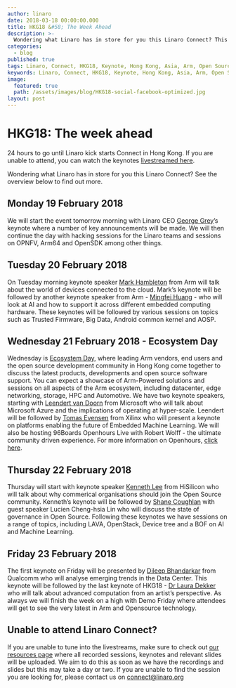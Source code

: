 ```yaml
---
author: linaro
date: 2018-03-18 00:00:00.000
title: HKG18 &#58; The Week Ahead
description: >-
  Wondering what Linaro has in store for you this Linaro Connect? This blog post will give you an overview of what to expect this Connect.
categories:
  - blog
published: true
tags: Linaro, Connect, HKG18, Keynote, Hong Kong, Asia, Arm, Open Source, Software, Hardware, Collaboration
keywords: Linaro, Connect, HKG18, Keynote, Hong Kong, Asia, Arm, Open Source, Software, Hardware, Collaboration
image:
  featured: true
  path: /assets/images/blog/HKG18-social-facebook-optimized.jpg
layout: post
---
```

# HKG18: The week ahead

24 hours to go until Linaro kick starts Connect in Hong Kong. If you are unable to attend, you can watch the keynotes [livestreamed here](https://www.youtube.com/channel/UCAl2MfCBjH5y0nIym0ujHfg/live).

Wondering what Linaro has in store for you this Linaro Connect? See the overview below to find out more.

## Monday 19 February 2018
We will start the event tomorrow morning with Linaro CEO [George Grey](https://connect.linaro.org/resources/hkg18#george-grey)’s keynote where a number of key announcements will be made. We will then continue the day with hacking sessions for the Linaro teams and sessions on OPNFV, Arm64 and OpenSDK among other things.

## Tuesday 20 February 2018
On Tuesday morning keynote speaker [Mark Hambleton](https://connect.linaro.org/resources/hkg18#mark-hambleton) from Arm will talk about the world of devices connected to the cloud. Mark’s keynote will be followed by another keynote speaker from Arm - [Mingfei Huang](https://connect.linaro.org/resources/hkg18#mingfei-huang) - who will look at AI and how to support it across different embedded computing hardware. These keynotes will be followed by various sessions on topics such as Trusted Firmware, Big Data, Android common kernel and AOSP.

## Wednesday 21 February 2018 - Ecosystem Day
Wednesday is [Ecosystem Day](https://connect.linaro.org/resources/), where leading Arm vendors, end users and the open source development community in Hong Kong come together to discuss the latest products, developments and open source software support. You can expect a showcase of Arm-Powered solutions and sessions on all aspects of the Arm ecosystem, including datacenter, edge networking, storage, HPC and Automotive. We have two keynote speakers, starting with [Leendert van Doorn](https://connect.linaro.org/resources/hkg18#leendert-van-doorn) from Microsoft who will talk about Microsoft Azure and the implications of operating at hyper-scale. Leendert will be followed by [Tomas Evensen](https://connect.linaro.org/resources/hkg18#tomas-evensen) from Xilinx who will present a keynote on platforms enabling the future of Embedded Machine Learning. We will also be hosting 96Boards Openhours Live with Robert Wolff - the ultimate community driven experience. For more information on Openhours, [click here](https://www.96boards.org/openhours/).

## Thursday 22 February 2018
Thursday will start with keynote speaker [Kenneth Lee](https://connect.linaro.org/resources/hkg18#kenneth-lee) from HiSilicon who will talk about why commerical organisations should join the Open Source community. Kenneth’s keynote will be followed by [Shane Coughlan](https://connect.linaro.org/resources/hkg18#shane-coughlan) with guest speaker Lucien Cheng-hsia Lin who will discuss the state of governance in Open Source. Following these keynotes we have sessions on a range of topics, including LAVA, OpenStack, Device tree and a BOF on AI and Machine Learning. 

## Friday 23 February 2018
The first keynote on Friday will be presented by [Dileep Bhandarkar](https://connect.linaro.org/resources/hkg18#dileep-bhandarkar) from Qualcomm who will analyse emerging trends in the Data Center. This keynote will be followed by the last keynote of HKG18 - [Dr Laura Dekker](https://connect.linaro.org/resources/hkg18#laura-dekker) who will talk about advanced computation from an artist’s perspective. As always we will finish the week on a high with Demo Friday where attendees will get to see the very latest in Arm and Opensource technology.

## Unable to attend Linaro Connect?
If you are unable to tune into the livestreams, make sure to check out [our resources page](https://connect.linaro.org/hkg18/resources/) where all recorded sessions, keynotes and relevant slides will be uploaded. We aim to do this as soon as we have the recordings and slides but this may take a day or two. If you are unable to find the session you are looking for, please contact us on [connect@linaro.org](mailto:connect@linaro.org)


